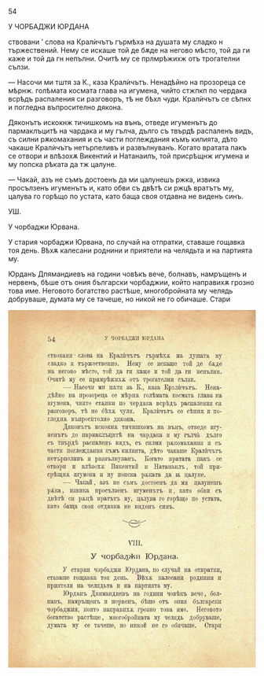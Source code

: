 ﻿54

У ЧОРБАДЖИ ЮРДАНА

ствовани ’ слова на Кралѝчътъ гърмѣха на душата му сладко н тържествений. Нему се искаше той де бѫде на негово мѣсто, той да ги каже и той да гн непълни. Очитѣ му се прлмрѣжихж отъ трогателни сълзи.

— Насочи ми тштя за К., каза Кралѝчътъ. Ненадѣйно на прозореца се мѣрнж. голѣмата космата глава на игумена, чийто стжпкп по чердака всрѣдъ распаления си разговоръ, тѣ не бѣхл чуди. Кралѝчътъ се сѣпнх и погледна въпросително дякона.

Дяконътъ искокнж тичишкомъ на вънъ, отведе игуменътъ до пармаклъцитѣ на чардака и му гълча, дълго съ твърдѣ распаленъ видъ, съ силни рѫкомахания и съ части поглеждания къмъ килията, дѣто чакаше Кралѝчътъ нетърпеливъ и развълнуванъ. Когато вратата пакъ се отвори и влѣзохѫ Викентий и Натанаилъ, той присрѣщнж игумена и му попска рѣката да тж цалуне.

— Чакай, азъ не съмъ достоенъ да ми цалунешъ ржка, извика просълзенъ игуменътъ и, като обви съ двѣтѣ си ржцѣ вратътъ му, цалува го горѣщо по устата, като баща своя отдавна не виденъ синъ.

УШ.

У чорбаджи Юрвана.

У стария чорбаджи Юрвана, по случай на отпратки, ставаше гощавка тоя день. Вѣхѫ калесани роднини и приятели на челядьта и на партията му.

Юрданъ Дпямандиевъ на години човѣкъ вече, болнавъ, намръщенъ и нервенъ, бѣше отъ ония български чорбаджии, който направихѫ грозно това име. Неговото богатство растѣше, многобройната му челядь добруваше, думата му се тачеше, но никой не го обичаше. Стари

![original](../images/065.jpg)

